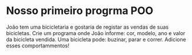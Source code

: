 # Nosso primeiro progrma POO
João tem uma bicicletaria e gostaria de registar as vendas de suas bicicletas. Crie um programa onde João informe:
cor, modelo, ano e valor da bicicleta vendida. Uma bicicleta pode: buzinar, parar e correr. Adicione esses
comportammentos!

